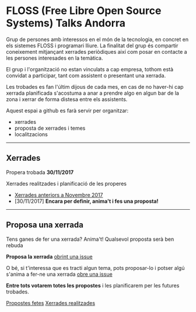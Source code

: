 # FLOSS (Free Libre Open Source Systems) Talks Andorra

Grup de persones amb interessos en el món de la tecnologia, en concret en els sistemes FLOSS i programari lliure.
La finalitat del grup és compartir coneixement mitjançant xerrades periòdiques així com posar en contacte a les persones
interesades en la temàtica.

El grup i l'organització no estan vinculats a cap empresa, tothom està convidat a participar, tant com assistent o presentant
una xerrada.

Les trobades es fan l'últim dijous de cada mes, en cas de no haver-hi cap xerrada planificada s'acostuma a anar a prendre algo en algun bar de la zona
i xerrar de forma distesa entre els assistents.

Aquest espai a github es farà servir per organitzar:
- xerrades
- proposta de xerrades i temes
- localitzacions

-----------------

## Xerrades 

Propera trobada **30/11/2017**

Xerrades realitzades i planificació de les properes
- [Xerrades anteriors a Novembre 2017](xerrades/anteriors) 
- [30/11/2017] **Encara per definir, anima't i fes una proposta!**


-----------------


## Proposa una xerrada

Tens ganes de fer una xerrada? Anima't! Qualsevol proposta serà ben rebuda

**Proposa la xerrada** [obrint una issue](https://github.com/floss-talks-andorra/xerrades/issues)

O bé, si t'interessa que es tracti algun tema, pots proposar-lo i potser algú s'anima a fer-ne una xerrada  [obre una issue](https://github.com/pygrn/xerrades/issues/new)

**Entre tots votarem totes les propostes** i les planificarem per les futures trobades.


[Propostes fetes](https://github.com/floss-talks-andorra/xerrades/issues)
[Xerrades realitzades](xerrades/)

